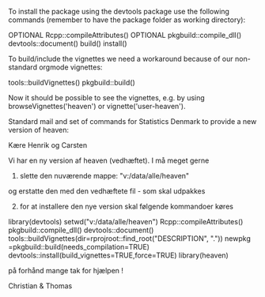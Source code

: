To install the package using the devtools package use the following commands 
(remember to have the package folder as working directory):

OPTIONAL Rcpp::compileAttributes()
OPTIONAL pkgbuild::compile_dll()
devtools::document()
build()
install()


To build/include the vignettes we need a workaround because of our non-standard orgmode vignettes:

tools::buildVignettes()
pkgbuild::build()

Now it should be possible to see the vignettes, e.g. by using
browseVignettes('heaven') or vignette('user-heaven').


Standard mail and set of commands for Statistics Denmark to provide a new version of heaven:

Kære Henrik og Carsten

Vi har en ny version af heaven (vedhæftet). I må meget gerne

1. slette den nuværende mappe:
"v:/data/alle/heaven"

og erstatte den med den vedhæftete fil - som skal udpakkes

2. for at installere den nye version skal følgende kommandoer køres

library(devtools)
setwd("v:/data/alle/heaven")
Rcpp::compileAttributes()
pkgbuild::compile_dll()
devtools::document()
tools::buildVignettes(dir=rprojroot::find_root("DESCRIPTION", "."))
newpkg =pkgbuild::build(needs_compilation=TRUE)
devtools::install(build_vignettes=TRUE,force=TRUE)
library(heaven)

på forhånd mange tak for hjælpen !

Christian & Thomas
